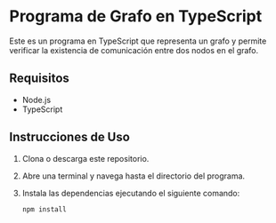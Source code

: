 # Programa de Grafo en TypeScript

Este es un programa en TypeScript que representa un grafo y permite verificar la existencia de comunicación entre dos nodos en el grafo.

## Requisitos

- Node.js
- TypeScript

## Instrucciones de Uso

1. Clona o descarga este repositorio.

2. Abre una terminal y navega hasta el directorio del programa.

3. Instala las dependencias ejecutando el siguiente comando:

   ```shell
   npm install
